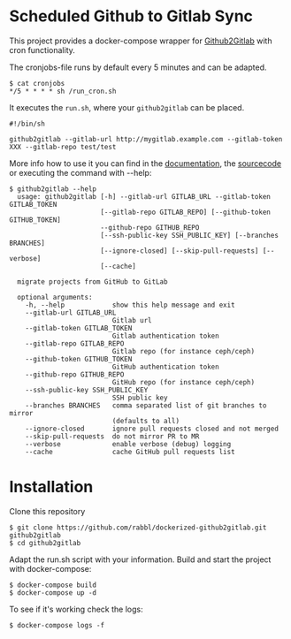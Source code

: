 # Scheduled Github to Gitlab Sync

This project provides a docker-compose wrapper for [Github2Gitlab](https://github.com/ubc/github2gitlab) with cron functionality.

The cronjobs-file runs by default every 5 minutes and can be adapted.

```
$ cat cronjobs
*/5 * * * * sh /run_cron.sh
```

It executes the `run.sh`, where your `github2gitlab` can be placed.

```
#!/bin/sh

github2gitlab --gitlab-url http://mygitlab.example.com --gitlab-token XXX --gitlab-repo test/test
```

More info how to use it you can find in the [documentation](https://github.com/ubc/github2gitlab), the [sourcecode](https://github.com/ubc/github2gitlab/blob/master/github2gitlab/main.py) or executing the command with --help:

```
$ github2gitlab --help
  usage: github2gitlab [-h] --gitlab-url GITLAB_URL --gitlab-token GITLAB_TOKEN
                       [--gitlab-repo GITLAB_REPO] [--github-token GITHUB_TOKEN]
                       --github-repo GITHUB_REPO
                       [--ssh-public-key SSH_PUBLIC_KEY] [--branches BRANCHES]
                       [--ignore-closed] [--skip-pull-requests] [--verbose]
                       [--cache]
  
  migrate projects from GitHub to GitLab
  
  optional arguments:
    -h, --help            show this help message and exit
    --gitlab-url GITLAB_URL
                          Gitlab url
    --gitlab-token GITLAB_TOKEN
                          Gitlab authentication token
    --gitlab-repo GITLAB_REPO
                          Gitlab repo (for instance ceph/ceph)
    --github-token GITHUB_TOKEN
                          GitHub authentication token
    --github-repo GITHUB_REPO
                          GitHub repo (for instance ceph/ceph)
    --ssh-public-key SSH_PUBLIC_KEY
                          SSH public key
    --branches BRANCHES   comma separated list of git branches to mirror
                          (defaults to all)
    --ignore-closed       ignore pull requests closed and not merged
    --skip-pull-requests  do not mirror PR to MR
    --verbose             enable verbose (debug) logging
    --cache               cache GitHub pull requests list
```

# Installation

Clone this repository

```
$ git clone https://github.com/rabbl/dockerized-github2gitlab.git github2gitlab
$ cd github2gitlab
```

Adapt the run.sh script with your information.
Build and start the project with docker-compose:

```
$ docker-compose build
$ docker-compose up -d
```

To see if it's working check the logs:

```
$ docker-compose logs -f
```

